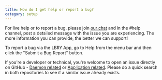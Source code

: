 ```yaml
---
title: How do I get help or report a bug?
category: setup
---
```


For live help or to report a bug, please join [our chat](https://slack.lbry.io) and in the #help channel, post a detailed message with the issue you are experiencing. The more information you can provide, the better we can support!

To report a bug via the LBRY App, go to Help from the menu bar and then click the "Submit a Bug Report" button.

If you're a developer or technical, you're welcome to open an issue directly on GitHub - [Daemon related](https://github.com/lbryio/lbry/issues) or [Application related](https://github.com/lbryio/lbry-app/issues).  Please do a quick search in both repositories to see if a similar issue already exists. 
